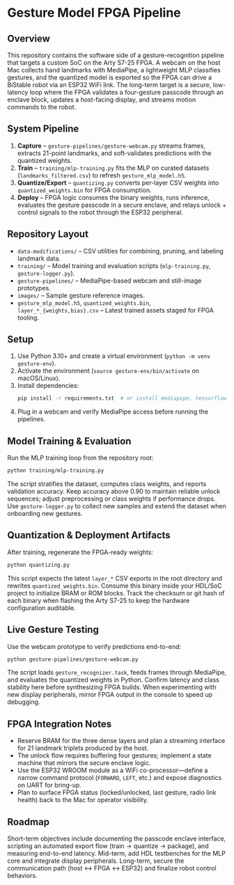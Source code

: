 # Gesture Model FPGA Pipeline

## Overview
This repository contains the software side of a gesture-recognition pipeline that targets a custom SoC on the Arty S7-25 FPGA. A webcam on the host Mac collects hand landmarks with MediaPipe, a lightweight MLP classifies gestures, and the quantized model is exported so the FPGA can drive a BiStable robot via an ESP32 WiFi link. The long-term target is a secure, low-latency loop where the FPGA validates a four-gesture passcode through an enclave block, updates a host-facing display, and streams motion commands to the robot.

## System Pipeline
1. **Capture** – `gesture-pipelines/gesture-webcam.py` streams frames, extracts 21-point landmarks, and soft-validates predictions with the quantized weights.
2. **Train** – `training/mlp-training.py` fits the MLP on curated datasets (`landmarks_filtered.csv`) to refresh `gesture_mlp_model.h5`.
3. **Quantize/Export** – `quantizing.py` converts per-layer CSV weights into `quantized_weights.bin` for FPGA consumption.
4. **Deploy** – FPGA logic consumes the binary weights, runs inference, evaluates the gesture passcode in a secure enclave, and relays unlock + control signals to the robot through the ESP32 peripheral.

## Repository Layout
- `data-modifications/` – CSV utilities for combining, pruning, and labeling landmark data.
- `training/` – Model training and evaluation scripts (`mlp-training.py`, `gesture-logger.py`).
- `gesture-pipelines/` – MediaPipe-based webcam and still-image prototypes.
- `images/` – Sample gesture reference images.
- `gesture_mlp_model.h5`, `quantized_weights.bin`, `layer_*_{weights,bias}.csv` – Latest trained assets staged for FPGA tooling.

## Setup
1. Use Python 3.10+ and create a virtual environment (`python -m venv gesture-env`).
2. Activate the environment (`source gesture-env/bin/activate` on macOS/Linux).
3. Install dependencies:
   ```bash
   pip install -r requirements.txt  # or install mediapipe, tensorflow, scikit-learn, opencv-python, matplotlib, pandas, numpy
   ```
4. Plug in a webcam and verify MediaPipe access before running the pipelines.

## Model Training & Evaluation
Run the MLP training loop from the repository root:
```bash
python training/mlp-training.py
```
The script stratifies the dataset, computes class weights, and reports validation accuracy. Keep accuracy above 0.90 to maintain reliable unlock sequences; adjust preprocessing or class weights if performance drops. Use `gesture-logger.py` to collect new samples and extend the dataset when onboarding new gestures.

## Quantization & Deployment Artifacts
After training, regenerate the FPGA-ready weights:
```bash
python quantizing.py
```
This script expects the latest `layer_*` CSV exports in the root directory and rewrites `quantized_weights.bin`. Consume this binary inside your HDL/SoC project to initialize BRAM or ROM blocks. Track the checksum or git hash of each binary when flashing the Arty S7-25 to keep the hardware configuration auditable.

## Live Gesture Testing
Use the webcam prototype to verify predictions end-to-end:
```bash
python gesture-pipelines/gesture-webcam.py
```
The script loads `gesture_recognizer.task`, feeds frames through MediaPipe, and evaluates the quantized weights in Python. Confirm latency and class stability here before synthesizing FPGA builds. When experimenting with new display peripherals, mirror FPGA output in the console to speed up debugging.

## FPGA Integration Notes
- Reserve BRAM for the three dense layers and plan a streaming interface for 21 landmark triplets produced by the host.
- The unlock flow requires buffering four gestures; implement a state machine that mirrors the secure enclave logic.
- Use the ESP32 WROOM module as a WiFi co-processor—define a narrow command protocol (`FORWARD`, `LEFT`, etc.) and expose diagnostics on UART for bring-up.
- Plan to surface FPGA status (locked/unlocked, last gesture, radio link health) back to the Mac for operator visibility.

## Roadmap
Short-term objectives include documenting the passcode enclave interface, scripting an automated export flow (train → quantize → package), and measuring end-to-end latency. Mid-term, add HDL testbenches for the MLP core and integrate display peripherals. Long-term, secure the communication path (host ↔ FPGA ↔ ESP32) and finalize robot control behaviors.
